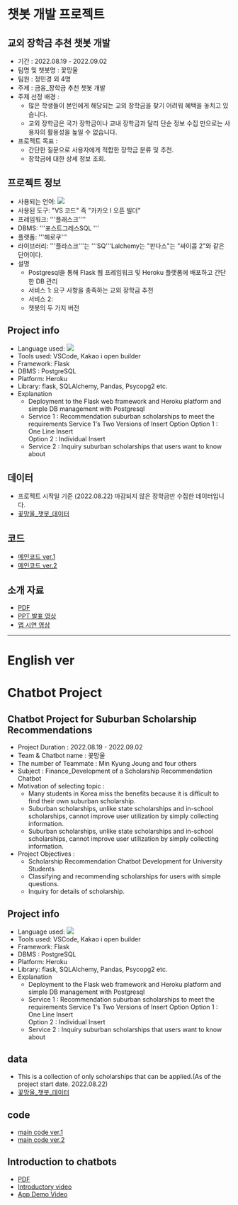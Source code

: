 # 챗봇 개발 프로젝트
## 교외 장학금 추천 챗봇 개발
- 기간 : 2022.08.19 - 2022.09.02
- 팀명 및 챗봇명 : 꽃망울
- 팀원 : 정민경 외 4명
- 주제 : 금융_장학금 추천 챗봇 개발
- 주제 선정 배경 :
  + 많은 학생들이 본인에게 해당되는 교외 장학금을 찾기 어려워 혜택을 놓치고 있습니다. 
  + 교외 장학금은 국가 장학금이나 교내 장학금과 달리 단순 정보 수집 만으로는 사용자의 활용성을 높일 수 없습니다.
- 프로젝트 목표 : 
  + 간단한 질문으로 사용자에게 적합한 장학금 분류 및 추천. 
  + 장학금에 대한 상세 정보 조회.  

## 프로젝트 정보
- 사용되는 언어: <img src="https://img.shields.io/badge/Python-3776AB?style=for-the-badge&logo=Python&logoColor=white">
- 사용된 도구: "VS 코드" 즉 "카카오 I 오픈 빌더"
- 프레임워크: '''플래스크''''
- DBMS: '''포스트그레스SQL '''
- 플랫폼: '''헤로쿠'''
- 라이브러리: '''플라스크'''는 '''SQ'''Lalchemy는 "판다스"는 "싸이콥 2"와 같은 단어이다.
- 설명
  + Postgresql을 통해 Flask 웹 프레임워크 및 Heroku 플랫폼에 배포하고 간단한 DB 관리
  - 서비스 1: 요구 사항을 충족하는 교외 장학금 추천
  - 서비스 2:
  - 챗봇의 두 가지 버전  

## Project info
- Language used: <img src="https://img.shields.io/badge/Python-3776AB?style=for-the-badge&logo=Python&logoColor=white">
- Tools used: VSCode, Kakao i open builder
- Framework: Flask
- DBMS : PostgreSQL
- Platform: Heroku
- Library: flask, SQLAlchemy, Pandas, Psycopg2 etc.
- Explanation
  + Deployment to the Flask web framework and Heroku platform and simple DB management with Postgresql  
  + Service 1 : Recommendation suburban scholarships to meet the requirements
    Service 1's Two Versions of Insert Option
      Option 1 : One Line Insert  
      Option 2 : Individual Insert
  + Service 2 : Inquiry suburban scholarships that users want to know about


## 데이터
- 프로젝트 시작일 기준 (2022.08.22) 마감되지 않은 장학금만 수집한 데이터입니다.
- [꽃망울_챗봇_데이터](https://github.com/sallyzmk/sallyzmk_project/blob/6df4894a69d46e37b86faf922f37e2e45f6e4d5e/Chatbot_Project/data/dreamspon.csv)  

## 코드
- [메인코드 ver.1](https://github.com/sallyzmk/sallyzmk_project/blob/main/Chatbot_Project/app/flower75982.py)
- [메인코드 ver.2](https://github.com/sallyzmk/sallyzmk_project/blob/main/Chatbot_Project/app/main.py)  

## 소개 자료
- [PDF](https://github.com/sallyzmk/sallyzmk_project/blob/6df4894a69d46e37b86faf922f37e2e45f6e4d5e/Chatbot_Project/%EA%BD%83%EB%A7%9D%EC%9A%B8_%EC%B1%97%EB%B4%87_%EC%86%8C%EA%B0%9C_PPT.pdf)
- [PPT 발표 영상](https://youtu.be/mu_VoVjM4fo)
- [앱 시연 영상](https://youtu.be/qog-8tYYUI)  

---
# English ver<span style="color:blue">
# Chatbot Project
## Chatbot Project for Suburban Scholarship Recommendations
- Project Duration : 2022.08.19 - 2022.09.02
- Team & Chatbot name : 꽃망울
- The number of Teammate : Min Kyung Joung and four others
- Subject : Finance_Development of a Scholarship Recommendation Chatbot
- Motivation of selecting topic :
  + Many students in Korea miss the benefits because it is difficult to find their own suburban scholarship.
  + Suburban scholarships, unlike state scholarships and in-school scholarships, cannot improve user utilization by simply collecting information.
  + Suburban scholarships, unlike state scholarships and in-school scholarships, cannot improve user utilization by simply collecting information.
- Project Objectives :
  + Scholarship Recommendation Chatbot Development for University Students
  + Classifying and recommending scholarships for users with simple questions.
  + Inquiry for details of scholarship.  

## Project info
- Language used: <img src="https://img.shields.io/badge/Python-3776AB?style=for-the-badge&logo=Python&logoColor=white">
- Tools used: VSCode, Kakao i open builder
- Framework: Flask
- DBMS : PostgreSQL
- Platform: Heroku
- Library: flask, SQLAlchemy, Pandas, Psycopg2 etc.
- Explanation
  + Deployment to the Flask web framework and Heroku platform and simple DB management with Postgresql  
  + Service 1 : Recommendation suburban scholarships to meet the requirements
    Service 1's Two Versions of Insert Option
      Option 1 : One Line Insert  
      Option 2 : Individual Insert
  + Service 2 : Inquiry suburban scholarships that users want to know about  

## data
- This is a collection of only scholarships that can be applied.(As of the project start date. 2022.08.22)
- [꽃망울_챗봇_데이터](https://github.com/sallyzmk/sallyzmk_project/blob/6df4894a69d46e37b86faf922f37e2e45f6e4d5e/Chatbot_Project/data/dreamspon.csv)  

## code
- [main code ver.1](https://github.com/sallyzmk/sallyzmk_project/blob/main/Chatbot_Project/app/flower75982.py)
- [main code ver.2](https://github.com/sallyzmk/sallyzmk_project/blob/main/Chatbot_Project/app/main.py)

## Introduction to chatbots
- [PDF](https://github.com/sallyzmk/sallyzmk_project/blob/6df4894a69d46e37b86faf922f37e2e45f6e4d5e/Chatbot_Project/%EA%BD%83%EB%A7%9D%EC%9A%B8_%EC%B1%97%EB%B4%87_%EC%86%8C%EA%B0%9C_PPT.pdf)
- [Introductory video](https://youtu.be/mu_VoVjM4fo)
- [App Demo Video](https://youtu.be/qog-8tYYUI)